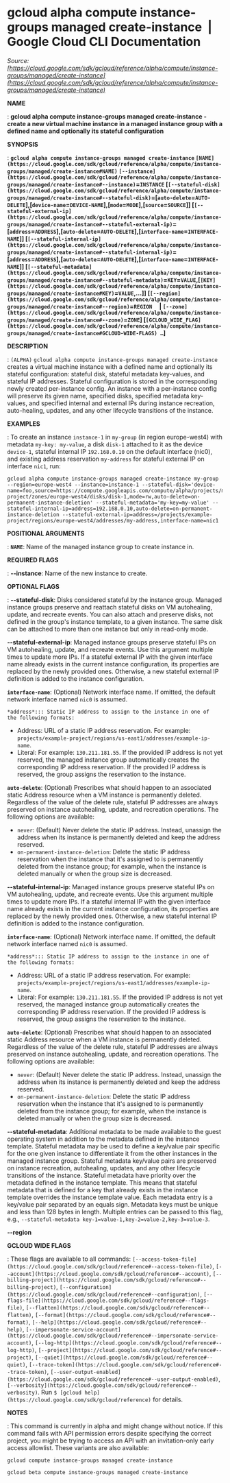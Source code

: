 # gcloud alpha compute instance-groups managed create-instance  |  Google Cloud CLI Documentation

*Source: [https://cloud.google.com/sdk/gcloud/reference/alpha/compute/instance-groups/managed/create-instance](https://cloud.google.com/sdk/gcloud/reference/alpha/compute/instance-groups/managed/create-instance)*

**NAME**

: **gcloud alpha compute instance-groups managed create-instance - create a new virtual machine instance in a managed instance group with a defined name and optionally its stateful configuration**

**SYNOPSIS**

: **`gcloud alpha compute instance-groups managed create-instance` `[NAME](https://cloud.google.com/sdk/gcloud/reference/alpha/compute/instance-groups/managed/create-instance#NAME)` `[--instance](https://cloud.google.com/sdk/gcloud/reference/alpha/compute/instance-groups/managed/create-instance#--instance)`=`INSTANCE` [`[--stateful-disk](https://cloud.google.com/sdk/gcloud/reference/alpha/compute/instance-groups/managed/create-instance#--stateful-disk)`=[`auto-delete`=`AUTO-DELETE`],[`device-name`=`DEVICE-NAME`],[`mode`=`MODE`],[`source`=`SOURCE`]] [`[--stateful-external-ip](https://cloud.google.com/sdk/gcloud/reference/alpha/compute/instance-groups/managed/create-instance#--stateful-external-ip)`=[`address`=`ADDRESS`],[`auto-delete`=`AUTO-DELETE`],[`interface-name`=`INTERFACE-NAME`]] [`[--stateful-internal-ip](https://cloud.google.com/sdk/gcloud/reference/alpha/compute/instance-groups/managed/create-instance#--stateful-internal-ip)`=[`address`=`ADDRESS`],[`auto-delete`=`AUTO-DELETE`],[`interface-name`=`INTERFACE-NAME`]] [`[--stateful-metadata](https://cloud.google.com/sdk/gcloud/reference/alpha/compute/instance-groups/managed/create-instance#--stateful-metadata)`=`KEY`=`VALUE`,[`[KEY](https://cloud.google.com/sdk/gcloud/reference/alpha/compute/instance-groups/managed/create-instance#KEY)`=`VALUE`,…]] [`[--region](https://cloud.google.com/sdk/gcloud/reference/alpha/compute/instance-groups/managed/create-instance#--region)`=`REGION`     | `[--zone](https://cloud.google.com/sdk/gcloud/reference/alpha/compute/instance-groups/managed/create-instance#--zone)`=`ZONE`] [`[GCLOUD_WIDE_FLAG](https://cloud.google.com/sdk/gcloud/reference/alpha/compute/instance-groups/managed/create-instance#GCLOUD-WIDE-FLAGS) …`]**

**DESCRIPTION**

: `(ALPHA)` `gcloud alpha compute instance-groups managed
create-instance` creates a virtual machine instance with a defined name
and optionally its stateful configuration: stateful disk, stateful metadata
key-values, and stateful IP addresses. Stateful configuration is stored in the
corresponding newly created per-instance config. An instance with a per-instance
config will preserve its given name, specified disks, specified metadata
key-values, and specified internal and external IPs during instance recreation,
auto-healing, updates, and any other lifecycle transitions of the instance.

**EXAMPLES**

: To create an instance `instance-1` in `my-group` (in
region europe-west4) with metadata `my-key: my-value`, a disk
`disk-1` attached to it as the device `device-1`, stateful
internal IP `192.168.0.10` on the default interface (nic0), and
existing address reservation `my-address` for stateful external IP on
interface `nic1`, run:

```
gcloud alpha compute instance-groups managed create-instance my-group --region=europe-west4 --instance=instance-1 --stateful-disk='device-name=foo,source=https://compute.googleapis.com/compute/alpha/projects/my-project/zones/europe-west4/disks/disk-1,mode=rw,auto-delete=on-permanent-instance-deletion' --stateful-metadata='my-key=my-value' --stateful-internal-ip=address=192.168.0.10,auto-delete=on-permanent-instance-deletion --stateful-external-ip=address=/projects/example-project/regions/europe-west4/addresses/my-address,interface-name=nic1
```

**POSITIONAL ARGUMENTS**

: **`NAME`**:
Name of the managed instance group to create instance in.

**REQUIRED FLAGS**

: **--instance**:
Name of the new instance to create.

**OPTIONAL FLAGS**

: **--stateful-disk**:
Disks considered stateful by the instance group. Managed instance groups
preserve and reattach stateful disks on VM autohealing, update, and recreate
events.
You can also attach and preserve disks, not defined in the group's instance
template, to a given instance.
The same disk can be attached to more than one instance but only in read-only
mode.

**--stateful-external-ip**:
Managed instance groups preserve stateful IPs on VM autohealing, update, and
recreate events.
Use this argument multiple times to update more IPs.
If a stateful external IP with the given interface name already exists in the
current instance configuration, its properties are replaced by the newly
provided ones. Otherwise, a new stateful external IP definition is added to the
instance configuration.

**`interface-name`**:
(Optional) Network interface name. If omitted, the default network interface
named ``nic0`` is assumed.

```
*address*::: Static IP address to assign to the instance in one of
the following formats:
```

+ Address: URL of a static IP address reservation. For example:
``projects/example-project/regions/us-east1/addresses/example-ip-name``.
+ Literal: For example: ``130.211.181.55``.
If the provided IP address is not yet reserved, the managed instance group
automatically creates the corresponding IP address reservation. If the provided
IP address is reserved, the group assigns the reservation to the instance.

**`auto-delete`**:
(Optional) Prescribes what should happen to an associated static Address
resource when a VM instance is permanently deleted. Regardless of the value of
the delete rule, stateful IP addresses are always preserved on instance
autohealing, update, and recreation operations. The following options are
available:

- ``never``: (Default) Never delete the static IP
address. Instead, unassign the address when its instance is permanently deleted
and keep the address reserved.
- ``on-permanent-instance-deletion``: Delete the
static IP address reservation when the instance that it's assigned to is
permanently deleted from the instance group; for example, when the instance is
deleted manually or when the group size is decreased.

**--stateful-internal-ip**:
Managed instance groups preserve stateful IPs on VM autohealing, update, and
recreate events.
Use this argument multiple times to update more IPs.
If a stateful internal IP with the given interface name already exists in the
current instance configuration, its properties are replaced by the newly
provided ones. Otherwise, a new stateful internal IP definition is added to the
instance configuration.

**`interface-name`**:
(Optional) Network interface name. If omitted, the default network interface
named ``nic0`` is assumed.

```
*address*::: Static IP address to assign to the instance in one of
the following formats:
```

+ Address: URL of a static IP address reservation. For example:
``projects/example-project/regions/us-east1/addresses/example-ip-name``.
+ Literal: For example: ``130.211.181.55``.
If the provided IP address is not yet reserved, the managed instance group
automatically creates the corresponding IP address reservation. If the provided
IP address is reserved, the group assigns the reservation to the instance.

**`auto-delete`**:
(Optional) Prescribes what should happen to an associated static Address
resource when a VM instance is permanently deleted. Regardless of the value of
the delete rule, stateful IP addresses are always preserved on instance
autohealing, update, and recreation operations. The following options are
available:

- ``never``: (Default) Never delete the static IP
address. Instead, unassign the address when its instance is permanently deleted
and keep the address reserved.
- ``on-permanent-instance-deletion``: Delete the
static IP address reservation when the instance that it's assigned to is
permanently deleted from the instance group; for example, when the instance is
deleted manually or when the group size is decreased.

**--stateful-metadata**:
Additional metadata to be made available to the guest operating system in
addition to the metadata defined in the instance template.
Stateful metadata may be used to define a key/value pair specific for the one
given instance to differentiate it from the other instances in the managed
instance group.
Stateful metadata key/value pairs are preserved on instance recreation,
autohealing, updates, and any other lifecycle transitions of the instance.
Stateful metadata have priority over the metadata defined in the instance
template. This means that stateful metadata that is defined for a key that
already exists in the instance template overrides the instance template value.
Each metadata entry is a key/value pair separated by an equals sign. Metadata
keys must be unique and less than 128 bytes in length. Multiple entries can be
passed to this flag, e.g., ``--stateful-metadata
key-1=value-1,key-2=value-2,key-3=value-3``.

**--region**

**GCLOUD WIDE FLAGS**

: These flags are available to all commands: `[--access-token-file](https://cloud.google.com/sdk/gcloud/reference#--access-token-file)`,
`[--account](https://cloud.google.com/sdk/gcloud/reference#--account)`, `[--billing-project](https://cloud.google.com/sdk/gcloud/reference#--billing-project)`,
`[--configuration](https://cloud.google.com/sdk/gcloud/reference#--configuration)`,
`[--flags-file](https://cloud.google.com/sdk/gcloud/reference#--flags-file)`,
`[--flatten](https://cloud.google.com/sdk/gcloud/reference#--flatten)`, `[--format](https://cloud.google.com/sdk/gcloud/reference#--format)`, `[--help](https://cloud.google.com/sdk/gcloud/reference#--help)`, `[--impersonate-service-account](https://cloud.google.com/sdk/gcloud/reference#--impersonate-service-account)`,
`[--log-http](https://cloud.google.com/sdk/gcloud/reference#--log-http)`,
`[--project](https://cloud.google.com/sdk/gcloud/reference#--project)`, `[--quiet](https://cloud.google.com/sdk/gcloud/reference#--quiet)`, `[--trace-token](https://cloud.google.com/sdk/gcloud/reference#--trace-token)`, `[--user-output-enabled](https://cloud.google.com/sdk/gcloud/reference#--user-output-enabled)`,
`[--verbosity](https://cloud.google.com/sdk/gcloud/reference#--verbosity)`.
Run `$ [gcloud help](https://cloud.google.com/sdk/gcloud/reference)` for details.

**NOTES**

: This command is currently in alpha and might change without notice. If this
command fails with API permission errors despite specifying the correct project,
you might be trying to access an API with an invitation-only early access
allowlist. These variants are also available:

```
gcloud compute instance-groups managed create-instance
```

```
gcloud beta compute instance-groups managed create-instance
```